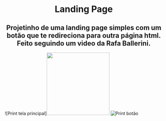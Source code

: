 <h1 align="center"> Landing Page </h1>

<h2 align="center"> Projetinho de uma landing page simples com um botão que te redireciona para outra página html. Feito seguindo um video da Rafa Ballerini. </h2>

![Print tela principal]<img src="https://i.imgur.com/ehJJiBz.png" height="200">
![Print botão](https://i.imgur.com/wfh8Veb.png)

